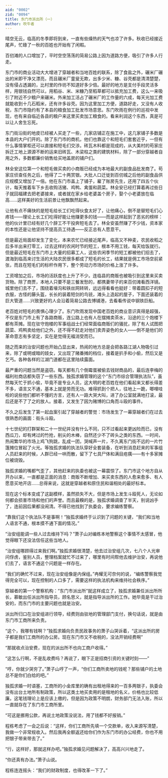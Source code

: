 ```yaml
---
aid: "0002"
zid: "0094"
title: 东门市派出所（一）
author: 吹牛者
---
```


晴空无云，临高的冬季即将到来，一直有些燥热的天气也凉了许多。秋收已经接近尾声，忙碌了一秋的百姓也开始有了闲暇。

百仞滩的人口增加了，平时空空荡荡的简易公路上因为道路方便，吸引了许多人行走。

东门市的商业活动大大增进了穿越者和当地百姓的联系，除了食盐之外，碾米厂碾出的米即干净又漂亮，而且碾米厂童叟无欺，出多少米、糠、谷壳都是清清楚楚，没有侵占透漏的，比村里的作坊不知道好多少倍。最好的地方是支付手段灵活多样，用银钱自然可以，用稻谷、米、米糠乃至稻草都可以抵充加工费，这么一来吸引了附近不少粮户来碾米。外来加工活占了碾米厂的工作量的六成，每天光加工费就能收到十几石稻米，还有许多谷壳。因为这里加工方便，道路好走，又没有人收税，东门市隐约有了本县的粮食加工批发市场意思。东门吹雨在例行的巡视中发现，也有来自临近各县的粮户来这里买卖加工粮食的。看来利润这个东西，真是可以让人舍生忘死。

东门街沿街的地皮已经被人买走了一些，几家店铺正在施工中，这几家铺子多数是本县的大户们开的。除了东门市的商机，他们也靠这个和短毛们套套近乎，一但有什么事情掌柜还可以直接和短毛们交涉。砖瓦木料都是现成的，从大美村的苟家庄拆迁工地上源源不断的运来旧砖瓦、木梁柱之类的建筑材料，除了一部分穿越者自用之外，多数都廉价销售给买地盖房的铺户们。

林全安这位第一个和短毛做买卖的小商贩已经成为本地最大的副食品批发商了。苟家庄侦查任务之后，他得了二十两赏银。大批人口迁徙到百仞城之后他的副食品供应规模又增加了一倍。他在东门市盖上了铺子，雇了账房先生，还用了四五个伙计，每天推着车下乡去收购活猪、鸡鸭、禽蛋和蔬菜。林全安已经打算着再过些日子就回福建去把老婆接来，或者就在家乡给老婆盖个房子，娶个小老婆放在临高……这样美好的生活前景让他飘飘然起来。

让他有点不痛快的是短毛给长工们吃得伙食太好了，让他痛心，倒不是替短毛们心疼钱——理论上长工们吃得好能让他赚更多的钱——而是这样起到了恶劣的榜样：他的伙计里已经有好几个辞工不干投奔短毛去了。林全安虽然赚了不少钱，资本家的本性还是让他坚持不提高员工待遇——反正总有人愿意干。

但是最近局面却发生了变化，本来农忙已经接近尾声，临高又不种麦，农民收稻之后多半出来打零工，过去这样的农闲时节的短工，根本不用工钱，每天给饭就行。但是最近短毛在东门市上大量的招募工人，这些农闲季节的短工都被他们招去了，渡海到临高来讨生活的大陆农民很多都成了短毛的长工，结果就是佣工市场空前紧张，而且在短毛们的标杆作用下，整个劳动力市场的价格上涨了许多。

工资增加之后，市场的活跃度也上升了不少。连临县的商贩也被吸引到这里来买卖货物。除了商贾，本地人只要不是三餐发愁的，都携妻带子的来百仞滩看西洋镜。城里他们去不了，围绕着壕沟和铁丝网转转，远远得看看也挺好：带着圆扣子的短衣服，古怪的藤头盔，长长的装着短剑的鸟铳，滩头上造起的屋子，下面还装着的巨大管道……兴致更好的人会沿着简易公路去博铺港，去看看传说中钢铁巨船。

老百姓对短毛的畏惧心理少了。东门吹雨发现中国老百姓的商业意识真得是超强，不仅是东门市上有了各路商贩，连公路上也有人在摆摊卖茶水，沿途的三个炮楼下都有茶摊。现在驻守炮楼的军事组战士们经常面临商贩们的骚扰，除了有人试图把蔬菜、鸡鸭卖给他们之外，还不得不赶走对他们卖弄姿色的女人——倒不是他们的革命意志有多坚定，实在是觉得无福消受而已。

随之而来的治安问题也开始凸显出来，热闹的地方总是会把各路江湖人物吸引过来，除了或明或暗的妓女，又出现了赌番摊的档位，接着是扒手和小偷，然后又是乞丐。各种各样的江湖门道都在这里陆续露面。

最严重的问题当然是盗窃。每天都有几个倒霉蛋被偷去钱财商品的，最后连李梅的福利社商店都失窃了一些东西。独孤求婚管理的这个“东门市综合管理执法队”，虽然每天忙于抓小偷，毕竟不是专业人员，这大明的老百姓在他们看起来又都长得差不多，语言又不通，基本上就是劳而无功。难得抓到个把人，往地上一跪，唧哩哇啦的说些他们都听不懂的方言，还有人一路大哭大叫，进了办公室就满地打滚，最后还是不了了之的放人。接着，又发生了因为赌博的口角而斗殴的事件。

不久之后发生了第一起血案引起了穿越者的警觉：市场发生了一幕穿越者们在过去很熟悉的画面：街头斗殴。

十七世纪的打群架和二十一世纪并没有什么不同，只不过看起来更凶险而已，没有西瓜刀，却有烤过的竹抢，削尖的木棒，自然还少不了砖头之类的东西。一时间，热闹繁华的市场上鸡飞狗跳，乱成一团，哭喊声一片，不久离东门街不远的一片竹篷摊位冒起了火光。等独孤求婚的执法队穿好全套装备，在听到消息赶来的军事组人员赶来的时候，人群已经一哄而散，留下了七具尸体和满目疮痍——有十多家摊位被烧毁。

独孤求婚的嘴都气歪了，其他赶来的执委也被这一幕震惊了。东门市这个地方自从开办以来，一直都是正面的消息：商贩不断增加、来买卖东西的人愈来愈多、有人愿意买地开店……总得来说，这就是穿越者和原住民和谐相处的最好标本。

现在这个标本变成了这副模样，虽然损失不大，但是市场上发生斗殴死人，无论如何都会损害市场和他们的声誉。而且最糗的是，独孤求婚调查了半天，别说凶手了，连前因后果都没闹清。不得已他找到了执委会，要求编练警察。

“靠我们这个执法队不是事啊！”独孤求婚终于认识到了问题的关键，“我们和当地人语言不通，根本摸不通下面的情况。”

“治安组能调一些人过去维持下吗？”萧子山对编练本地警察这个事情不太感冒，他觉得眼下还没法信任这些当地人。

“治安组哪顾得过来我们啊。”独孤求婚很清楚，他去过治安组几次，七八个人光审问俘虏，鉴别人员，整理档案就忙不过来了，哪里有时间帮他去维护治安，再说他们去了，语言不通这个问题是一样存在。

“我们的确忙不过来，现在治安组像是内保组。”冉耀无可奈何的说，“编练警察我觉得完全可以，现在控制的人口多了，需要这样的执法机构来维持社会秩序。”

穿越者的第一个警察机构：“东门市派出所”就这样成立了，独孤求婚兼任派出所所长，慕敏出任派出所指导员，顾名思义，就是指导派出所的工作。她毕竟是干过治安的，而东门市的主要问题也就是治安。

派出所归口在治安组进行领导，经费则由驻地的管理部门支付，换句话说，就是由东门市工商所来负责。

“这个，我哪有钱啊？”独孤求婚向负责民政事务的萧子山哭诉着，“这派出所的房子都是我们工商所的办公房。现在东门市又不收税的，没法开销经费啊”

“那就收点治安费，现在的派出所不也向工商户收得。”

“这怎么行啊，不是乱收费吗？再说了，眼下正是招商引资的关键时刻——”

“哼，你就少哭穷了。”萧子山哼了一声，“你们工商所卖地的钱呢？那些铺户的土地总不是你们白给的吧。”

独孤求婚一时语塞，工商所的小金库里的确有出租地得来的一百多两银子，执委会没有出台土地所有制政策，所以这类土地买卖用的是租地的名义，价格也比较低廉。这笔钱理论上是应该上缴的，但是因为政策不明朗，财务部门无法入账，所以一直就存在了东门市工商所里。

“可这是挪用公款，再说土地政策没说法，用了钱都不好报销。”

程栋考虑了一会之后说：“这样，你们工商所先填一个交款单，收入来源写清楚，我做一个非常规收入。然后我再全额返还给你们作为东门市的办公经费，你也不用把银子带来带去了。”

“行，这样好，那就这样办吧。”独孤求婚见问题解决了，高高兴兴地走了。

“你还真有办法。”萧子山说。

程栋连连摇头：“我们的财政制度，也得改革一下了。”
